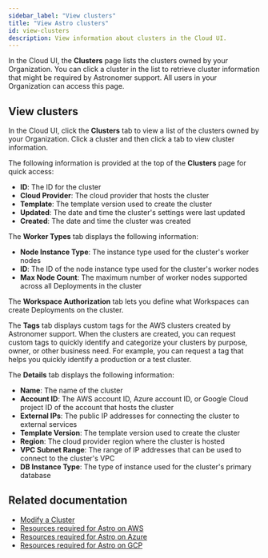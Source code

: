 ```yaml
---
sidebar_label: "View clusters"
title: "View Astro clusters"
id: view-clusters
description: View information about clusters in the Cloud UI.
---
```


In the Cloud UI, the **Clusters** page lists the clusters owned by your Organization. You can click a cluster in the list to retrieve cluster information that might be required by Astronomer support. All users in your Organization can access this page. 

## View clusters

In the Cloud UI, click the **Clusters** tab to view a list of the clusters owned by your Organization. Click a cluster and then click a tab to view cluster information. 

The following information is provided at the top of the **Clusters** page for quick access: 

- **ID**: The ID for the cluster 
- **Cloud Provider**: The cloud provider that hosts the cluster
- **Template**: The template version used to create the cluster
- **Updated**: The date and time the cluster's settings were last updated 
- **Created**: The date and time the cluster was created

The **Worker Types** tab displays the following information:

- **Node Instance Type**: The instance type used for the cluster's worker nodes
- **ID**: The ID of the node instance type used for the cluster's worker nodes
- **Max Node Count**: The maximum number of worker nodes supported across all Deployments in the cluster

The **Workspace Authorization** tab lets you define what Workspaces can create Deployments on the cluster.

The **Tags** tab displays custom tags for the AWS clusters created by Astronomer support. When the clusters are created, you can request custom tags to quickly identify and categorize your clusters by purpose, owner, or other business need. For example, you can request a tag that helps you quickly identify a production or a test cluster.

The **Details** tab displays the following information:

- **Name**: The name of the cluster 
- **Account ID**: The AWS account ID, Azure account ID, or Google Cloud project ID of the account that hosts the cluster
- **External IPs**: The public IP addresses for connecting the cluster to external services 
- **Template Version**: The template version used to create the cluster
- **Region**: The cloud provider region where the cluster is hosted 
- **VPC Subnet Range**: The range of IP addresses that can be used to connect to the cluster's VPC
- **DB Instance Type**: The type of instance used for the cluster's primary database

## Related documentation

- [Modify a Cluster](modify-cluster.md)
- [Resources required for Astro on AWS](https://docs.astronomer.io/astro/resource-reference-aws)
- [Resources required for Astro on Azure](https://docs.astronomer.io/astro/resource-reference-azure)
- [Resources required for Astro on GCP](https://docs.astronomer.io/astro/resource-reference-gcp)